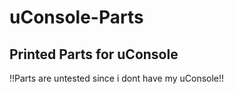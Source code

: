 # uConsole-Parts

## Printed Parts for uConsole

!!Parts are untested since i dont have my uConsole!!
